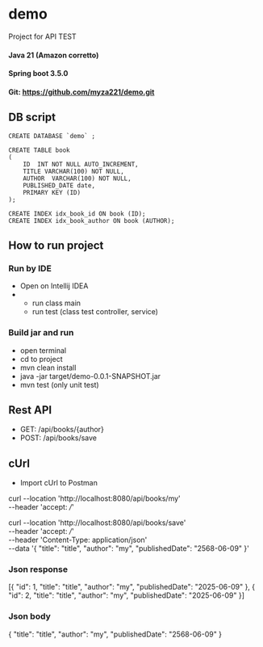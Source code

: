 # demo
Project for API TEST

#### Java 21 (Amazon corretto)
#### Spring boot 3.5.0
#### Git: https://github.com/myza221/demo.git

## DB script
```
CREATE DATABASE `demo` ;

CREATE TABLE book
( 
    ID  INT NOT NULL AUTO_INCREMENT, 
    TITLE VARCHAR(100) NOT NULL,
    AUTHOR  VARCHAR(100) NOT NULL,
    PUBLISHED_DATE date,
    PRIMARY KEY (ID)
);

CREATE INDEX idx_book_id ON book (ID);
CREATE INDEX idx_book_author ON book (AUTHOR);
```

## How to run project
### Run by IDE
- Open on Intellij IDEA
- - run class main
  - run test (class test controller, service)
### Build jar and run
- open terminal
- cd to project
- mvn clean install
- java -jar target/demo-0.0.1-SNAPSHOT.jar
- mvn test (only unit test)

## Rest API
- GET: /api/books/{author}
- POST: /api/books/save

## cUrl
- Import cUrl to Postman

curl --location 'http://localhost:8080/api/books/my' \
--header 'accept: */*'

curl --location 'http://localhost:8080/api/books/save' \
--header 'accept: */*' \
--header 'Content-Type: application/json' \
--data '{
"title": "title",
"author": "my",
"publishedDate": "2568-06-09"
}'

### Json response
[{ "id": 1, "title": "title", "author": "my", "publishedDate": "2025-06-09" }, { "id": 2, "title": "title", "author": "my", "publishedDate": "2025-06-09" }]

### Json body
{ "title": "title", "author": "my", "publishedDate": "2568-06-09" }
